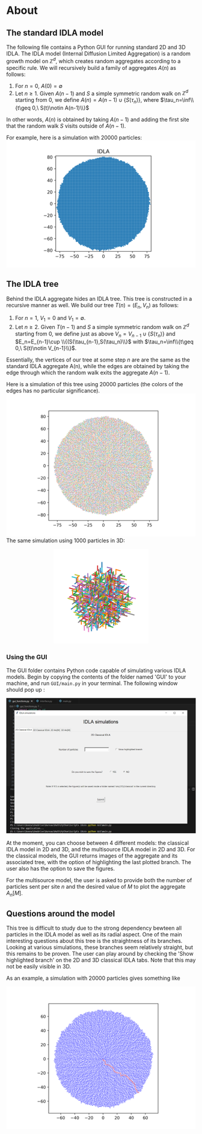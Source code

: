 # About
## The standard IDLA model
The following file contains a Python GUI for running standard 2D and 3D IDLA. The IDLA model (Internal Diffusion Limited Aggregation) is a random growth model on $\mathbb{Z}^d$, which creates 
random aggregates according to a specific rule.
We will recursively build a family of aggregates $A(n)$ as follows:
1. For $n=0,\ A(0)=\emptyset$
2. Let $n\geq 1$. Given $A(n-1)$ and $S$ a simple symmetric random walk on $\mathbb{Z}^d$ starting from $0$, we define
			$A(n)=A(n-1)\cup \{S(\tau_n)\}$, where $\tau_n=\inf\\{t\geq 0,\ S(t)\notin A(n-1)\\}$

In other words, $A(n)$ is obtained by taking $A(n-1)$ and adding the first site that the random walk $S$ visits outside of $A(n-1)$.

For example, here is a simulation with 20000 particles:
![My Image](data/github_readme/IDLA_20000.png)

## The IDLA tree

Behind the IDLA aggregate hides an IDLA tree. This tree is constructed in a recursive manner as well. We build our tree $T(n)=(E_n, V_n)$ as follows:
1. For $n=1,\ V_1=0$ and $V_1=\emptyset$.
2. Let $n\geq 2$. Given $T(n-1)$ and $S$ a simple symmetric random walk on $\mathbb{Z}^d$ starting from $0$, we define just as above $V_n=V_{n-1}\cup \{S(\tau_n)\}$ and
$E_n=E_{n-1}\cup \\{(S(\tau_{n-1},S(\tau_n)\\}$ with $\tau_n=\inf\\{t\geq 0,\ S(t)\notin V_{n-1}\\}$.

Essentially, the vertices of our tree at some step $n$ are are the same as the standard IDLA aggregate A(n), while the edges are obtained by taking the edge through which the random walk exits the aggregate $A(n-1)$.

Here is a simulation of this tree using 20000 particles (the colors of the edges has no particular significance).
![My Image](data/github_readme/IDLA_tree_20000.png)
The same simulation using 1000 particles in 3D:
<p align="center">
	<img src=data/github_readme/IDLA_tree_3D_1.png width=50% height=50%>
</p>

### Using the GUI
The GUI folder contains Python code capable of simulating various IDLA models. Begin by copying the contents of the folder named 'GUI' to your machine, and run ```GUI/main.py``` in your terminal.
The following window should pop up :

![My Image](data/github_readme/gui_capture.PNG)

At the moment, you can choose between 4 different models: the classical IDLA model in 2D and 3D, and the multisource IDLA model in 2D and 3D.
For the classical models, the GUI returns images of the aggregate and its associated tree, with the option of highlighting the last plotted branch. 
The user also has the option to save the figures.

For the multisource model, the user is asked to provide both the number of particles sent per site $n$ and the desired value of $M$ to plot the aggregate $A_n[M]$.


<!-- In order to simulate the IDLA tree in dimension 2, run the code and enter the following into the console. Remember to specify how many particles you wish to send as the main argument of `idla()`.

```python
A=idla(%number of particles to send%)[1] #store edges into variable A
for i in range(len(A)):
    xline=[A[i][0][0],A[i][1][0]] 
    yline=[A[i][0][1],A[i][1][1]]
    plt.plot(xline,yline,linewidth=2) #play with linewidth to get prettier graphics
    plt.axis('square')
plt.show()
```

Similarly for dimension 3:

```python
A=idla3(%number of particles to send%)[1] #store edges into variable A
ax=plt.axes(projection="3d")
ax.set_box_aspect([1,1,1])
for i in range(len(A)):
    xline=[A[i][0][0],A[i][1][0]]
    yline=[A[i][0][1],A[i][1][1]]
    zline=[A[i][0][2],A[i][1][2]]
    ax.plot(xline,yline,zline,linewidth=2) #play with linewidth to get prettier graphics
plt.axis('off')
plt.show()
``` -->
## Questions around the model

This tree is difficult to study due to the strong dependency bewteen all particles in the IDLA model as well as its radial aspect. One of the main interesting questions about this tree is the straightness of its branches. 
Looking at various simulations, these branches seem relatively straight, but this remains to be proven. 
The user can play around by checking the 'Show highlighted branch' on the 2D and 3D classical IDLA tabs. Note that this may not be easily visible in 3D.

<!-- This is available in the 2-dimensional setting as well as the 3-dimensional setting, and can be obtained by running the following functions in the console:
```python
branchplot(n)
branchplot3d(n)
```
In both functions, $n$ is the number of particles sent from the origin. -->

As an example, a simulation with 20000 particles gives something like

![My Image](data/github_readme/branchtest6.png)
